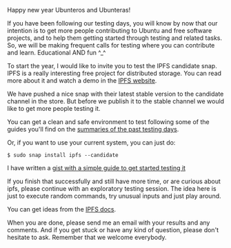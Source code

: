 Happy new year Ubunteros and Ubunteras!

If you have been following our testing days, you will know by now that
our intention is to get more people contributing to Ubuntu and free
software projects, and to help them getting started through testing
and related tasks. So, we will be making frequent calls for testing
where you can contribute and learn. Educational AND fun ^_^

To start the year, I would like to invite you to test the IPFS
candidate snap. IPFS is a really interesting free project for
distributed storage. You can read more about it and watch a demo in
the [IPFS website](https://ipfs.io/]).

We have pushed a nice snap with their latest stable version to the
candidate channel in the store. But before we publish it to the stable
channel we would like to get more people testing it.

You can get a clean and safe environment to test following some of the
guides you'll find on the
[summaries of the past testing days](https://wiki.ubuntu.com/Testing/UbuntuTestingDay).

Or, if you want to use your current system, you can just do:

    $ sudo snap install ipfs --candidate

I have written a
[gist with a simple guide to get started testing it](https://gist.github.com/elopio/7492a28bd1aef6c4a86b5dcf5d5cb65b#smoke-tests-for-the-ipfs-snap)

If you finish that successfully and still have more time, or are
curious about ipfs, please continue with an exploratory testing
session. The idea here is just to execute random commands, try unusual
inputs and just play around.

You can get ideas from the [IPFS docs](https://ipfs.io/docs/examples/).

When you are done, please send me an email with your results and any
comments. And if you get stuck or have any kind of question, please
don't hesitate to ask. Remember that we welcome everybody.
